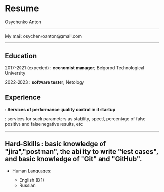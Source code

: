 # Resume
Osychenko Anton


-------------------     ----------------------------
My mail: osychenkoanton@gmail.com
-------------------     ----------------------------

Education
---------

2017-2021 (expected)
:   **economist manager**; Belgorod Technological University

2022-2023
:   **software tester**; Netology

Experience
----------

:  **Services of performance quality control in it startup**

: services for such parameters as stability, speed,
percentage of false positive and false
negative results, etc:

--------------------
Hard-Skills
: basic knowledge of "jira","postman", the ability to write "test cases", and basic knowledge of "Git" and "GitHub".
----------------------------------------

* Human Languages:

     * English (B 1)
     * Russian
